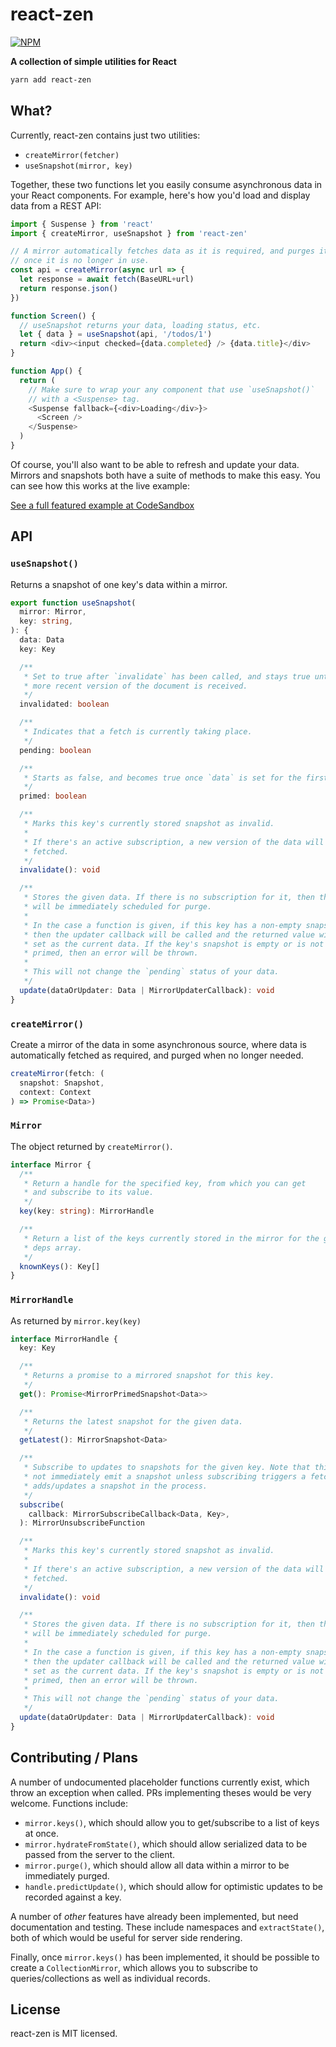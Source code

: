 react-zen
=========

<a href="https://www.npmjs.com/package/react-zen"><img alt="NPM" src="https://img.shields.io/npm/v/react-zen.svg"></a>

**A collection of simple utilities for React**

```bash
yarn add react-zen
```

What?
-----

Currently, react-zen contains just two utilities:

- `createMirror(fetcher)`
- `useSnapshot(mirror, key)`

Together, these two functions let you easily consume asynchronous data in your React components. For example, here's how you'd load and display data from a REST API:

```js
import { Suspense } from 'react'
import { createMirror, useSnapshot } from 'react-zen'

// A mirror automatically fetches data as it is required, and purges it
// once it is no longer in use.
const api = createMirror(async url => {
  let response = await fetch(BaseURL+url)
  return response.json()
})

function Screen() {
  // useSnapshot returns your data, loading status, etc.
  let { data } = useSnapshot(api, '/todos/1')
  return <div><input checked={data.completed} /> {data.title}</div>
}

function App() {
  return (
    // Make sure to wrap your any component that use `useSnapshot()`
    // with a <Suspense> tag.
    <Suspense fallback={<div>Loading</div>}>
      <Screen />
    </Suspense>
  )
}
```

Of course, you'll also want to be able to refresh and update your data. Mirrors and snapshots both have a suite of methods to make this easy. You can see how this works at the live example:

[See a full featured example at CodeSandbox](https://codesandbox.io/s/broken-water-48o94)



API
---

### `useSnapshot()`

Returns a snapshot of one key's data within a mirror.

```typescript
export function useSnapshot(
  mirror: Mirror,
  key: string,
): {
  data: Data
  key: Key

  /**
   * Set to true after `invalidate` has been called, and stays true until a
   * more recent version of the document is received.
   */
  invalidated: boolean

  /**
   * Indicates that a fetch is currently taking place.
   */
  pending: boolean

  /**
   * Starts as false, and becomes true once `data` is set for the first time.
   */
  primed: boolean

  /**
   * Marks this key's currently stored snapshot as invalid.
   *
   * If there's an active subscription, a new version of the data will be
   * fetched.
   */
  invalidate(): void

  /**
   * Stores the given data. If there is no subscription for it, then the data
   * will be immediately scheduled for purge.
   *
   * In the case a function is given, if this key has a non-empty snapshot,
   * then the updater callback will be called and the returned value will be
   * set as the current data. If the key's snapshot is empty or is not yet
   * primed, then an error will be thrown.
   *
   * This will not change the `pending` status of your data.
   */
  update(dataOrUpdater: Data | MirrorUpdaterCallback): void
}
```


### `createMirror()`

Create a mirror of the data in some asynchronous source, where data is automatically fetched as required, and purged when no longer needed.

```typescript
createMirror(fetch: (
  snapshot: Snapshot,
  context: Context
) => Promise<Data>)
```


### `Mirror`

The object returned by `createMirror()`.

```typescript
interface Mirror {
  /**
   * Return a handle for the specified key, from which you can get
   * and subscribe to its value.
   */
  key(key: string): MirrorHandle

  /**
   * Return a list of the keys currently stored in the mirror for the given
   * deps array.
   */
  knownKeys(): Key[]
}
```


### `MirrorHandle`

As returned by `mirror.key(key)`

```typescript
interface MirrorHandle {
  key: Key

  /**
   * Returns a promise to a mirrored snapshot for this key.
   */
  get(): Promise<MirrorPrimedSnapshot<Data>>

  /**
   * Returns the latest snapshot for the given data.
   */
  getLatest(): MirrorSnapshot<Data>

  /**
   * Subscribe to updates to snapshots for the given key. Note that this will
   * not immediately emit a snapshot unless subscribing triggers a fetch, and
   * adds/updates a snapshot in the process.
   */
  subscribe(
    callback: MirrorSubscribeCallback<Data, Key>,
  ): MirrorUnsubscribeFunction

  /**
   * Marks this key's currently stored snapshot as invalid.
   *
   * If there's an active subscription, a new version of the data will be
   * fetched.
   */
  invalidate(): void

  /**
   * Stores the given data. If there is no subscription for it, then the data
   * will be immediately scheduled for purge.
   *
   * In the case a function is given, if this key has a non-empty snapshot,
   * then the updater callback will be called and the returned value will be
   * set as the current data. If the key's snapshot is empty or is not yet
   * primed, then an error will be thrown.
   *
   * This will not change the `pending` status of your data.
   */
  update(dataOrUpdater: Data | MirrorUpdaterCallback): void
}
```


Contributing / Plans
--------------------

A number of undocumented placeholder functions currently exist, which throw an exception when called. PRs implementing theses would be very welcome. Functions include:

- `mirror.keys()`, which should allow you to get/subscribe to a list of keys at once. 
- `mirror.hydrateFromState()`, which should allow serialized data to be passed from the server to the client.
- `mirror.purge()`, which should allow all data within a mirror to be immediately purged.
- `handle.predictUpdate()`, which should allow for optimistic updates to be recorded against a key.

A number of *other* features have already been implemented, but need documentation and testing. These include namespaces and `extractState()`, both of which would be useful for server side rendering.

Finally, once `mirror.keys()` has been implemented, it should be possible to create a `CollectionMirror`, which allows you to subscribe to queries/collections as well as individual records.


License
-------

react-zen is MIT licensed.
